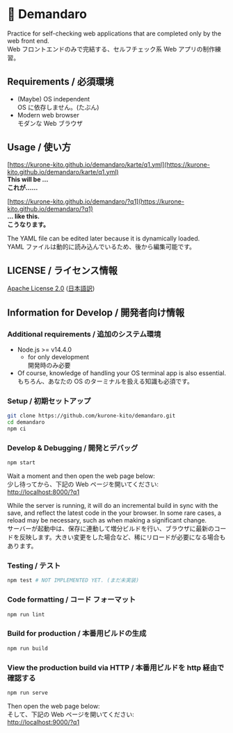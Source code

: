 # 📝 Demandaro

Practice for self-checking web applications that are completed only by the web front end.  
Web フロントエンドのみで完結する、セルフチェック系 Web アプリの制作練習。

## Requirements / 必須環境

- (Maybe) OS independent  
  OS に依存しません。(たぶん)
- Modern web browser  
  モダンな Web ブラウザ

## Usage / 使い方

[https://kurone-kito.github.io/demandaro/karte/q1.yml](https://kurone-kito.github.io/demandaro/karte/q1.yml)  
**This will be ...**  
**これが……**

[https://kurone-kito.github.io/demandaro/?q1](https://kurone-kito.github.io/demandaro/?q1)  
**... like this.**  
**こうなります。**

The YAML file can be edited later because it is dynamically loaded.  
YAML ファイルは動的に読み込んでいるため、後から編集可能です。

## LICENSE / ライセンス情報

[Apache License 2.0](https://github.com/kurone-kito/demandaro/blob/master/LICENSE)
([日本語訳](https://osdn.net/projects/opensource/wiki/licenses%2FApache_License_2.0))

## Information for Develop / 開発者向け情報

### Additional requirements / 追加のシステム環境

- Node.js >= v14.4.0
  - for only development  
    開発時のみ必要
- Of course, knowledge of handling your OS terminal app is also essential.  
  もちろん、あなたの OS のターミナルを扱える知識も必須です。

### Setup / 初期セットアップ

```sh
git clone https://github.com/kurone-kito/demandaro.git
cd demandaro
npm ci
```

### Develop &amp; Debugging / 開発とデバッグ

```sh
npm start
```

Wait a moment and then open the web page below:  
少し待ってから、下記の Web ページを開いてください:  
[http://localhost:8000/?q1](http://localhost:8000/?q1)

While the server is running, it will do an incremental build in sync with the save, and reflect the latest code in the your browser. In some rare cases, a reload may be necessary, such as when making a significant change.  
サーバーが起動中は、保存に連動して増分ビルドを行い、ブラウザに最新のコードを反映します。大きい変更をした場合など、稀にリロードが必要になる場合もあります。

### Testing / テスト

```sh
npm test # NOT IMPLEMENTED YET. (まだ未実装)
```

### Code formatting / コード フォーマット

```sh
npm run lint
```

### Build for production / 本番用ビルドの生成

```sh
npm run build
```

### View the production build via HTTP / 本番用ビルドを http 経由で確認する

```sh
npm run serve
```

Then open the web page below:  
そして、下記の Web ページを開いてください:  
[http://localhost:9000/?q1](http://localhost:9000/?q1)

